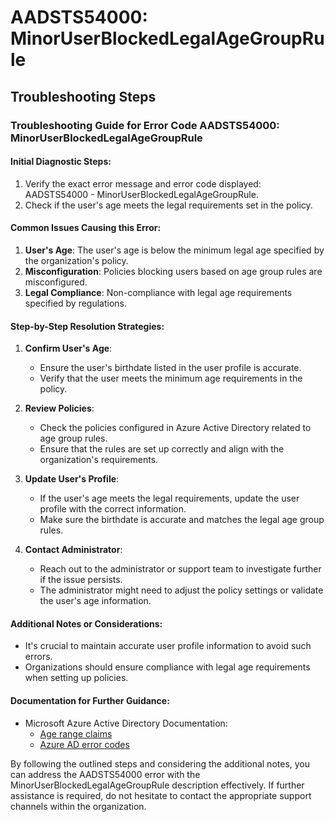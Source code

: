 
# AADSTS54000: MinorUserBlockedLegalAgeGroupRule


## Troubleshooting Steps
### Troubleshooting Guide for Error Code AADSTS54000: MinorUserBlockedLegalAgeGroupRule

#### Initial Diagnostic Steps:
1. Verify the exact error message and error code displayed: AADSTS54000 - MinorUserBlockedLegalAgeGroupRule.
2. Check if the user's age meets the legal requirements set in the policy.

#### Common Issues Causing this Error:
1. **User's Age**: The user's age is below the minimum legal age specified by the organization's policy.
2. **Misconfiguration**: Policies blocking users based on age group rules are misconfigured.
3. **Legal Compliance**: Non-compliance with legal age requirements specified by regulations.

#### Step-by-Step Resolution Strategies:
1. **Confirm User's Age**:
   - Ensure the user's birthdate listed in the user profile is accurate.
   - Verify that the user meets the minimum age requirements in the policy.

2. **Review Policies**:
   - Check the policies configured in Azure Active Directory related to age group rules.
   - Ensure that the rules are set up correctly and align with the organization's requirements.

3. **Update User's Profile**:
   - If the user's age meets the legal requirements, update the user profile with the correct information.
   - Make sure the birthdate is accurate and matches the legal age group rules.

4. **Contact Administrator**:
   - Reach out to the administrator or support team to investigate further if the issue persists.
   - The administrator might need to adjust the policy settings or validate the user's age information.

#### Additional Notes or Considerations:
- It's crucial to maintain accurate user profile information to avoid such errors.
- Organizations should ensure compliance with legal age requirements when setting up policies.

#### Documentation for Further Guidance:
- Microsoft Azure Active Directory Documentation:
  - [Age range claims](https://docs.microsoft.com/en-us/azure/active-directory/develop/id-tokens#age-range-claims)
  - [Azure AD error codes](https://docs.microsoft.com/en-us/azure/active-directory/develop/reference-aadsts-error-codes)

By following the outlined steps and considering the additional notes, you can address the AADSTS54000 error with the MinorUserBlockedLegalAgeGroupRule description effectively. If further assistance is required, do not hesitate to contact the appropriate support channels within the organization.